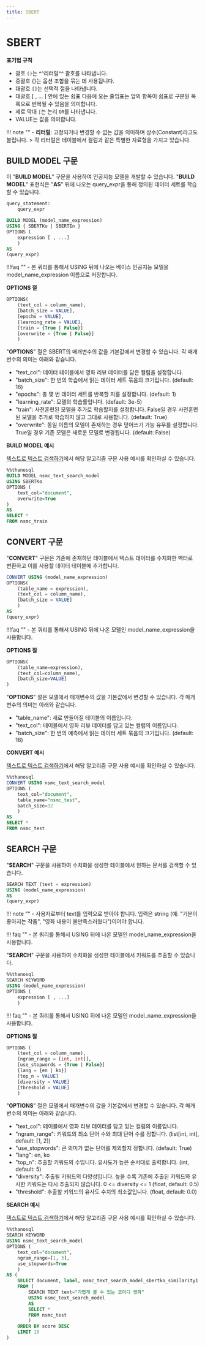 ```yaml
---
title: SBERT
---
```


# __SBERT__

__표기법 규칙__ 

- 괄호 `()`는 ^^리터럴^^ 괄호를 나타냅니다.  
- 중괄호 {}는 옵션 조합을 묶는 데 사용됩니다.  
- 대괄호 `[]`는 선택적 절을 나타냅니다.   
- 대괄호 [ , ... ] 안에 있는 쉼표 다음에 오는 줄임표는 앞의 항목이 쉼표로 구분된 
목록으로 반복될 수 있음을 의미합니다.
- 세로 막대 `|`는 논리 `OR`를 나타냅니다.  
- VALUE는 값을 의미합니다. 

!!! note "" 
    - __리터럴__: 고정되거나 변경할 수 없는 값을 의미하며 상수(Constant)라고도 불립니다. 
    > 각 리터럴은 테이블에서 컬럼과 같은 특별한 자료형을 가지고 있습니다.


## __BUILD MODEL 구문__

이 "__BUILD MODEL__" 구문을 사용하여 인공지능 모델을 개발할 수 있습니다.
"__BUILD MODEL__" 표현식은 "__AS__" 뒤에 나오는 query_expr을 통해 정의된 데이터 세트를 학습할 수 있습니다.

``` sql
query_statement:
    query_expr

BUILD MODEL (model_name_expression)
USING { SBERTKo | SBERTEn }
OPTIONS (
    expression [ , ...]
    )
AS
(query_expr)
```
!!!faq ""
    - 본 쿼리를 통해서 USING 뒤에 나오는 베이스 인공지능 모델을 model_name_expression 이름으로 저장합니다.

__OPTIONS 절__

```sql
OPTIONS(
    (text_col = column_name),
    [batch_size = VALUE],
    [epochs = VALUE],
    [learning_rate = VALUE],
    [train = {True | False}]
    [overwrite = {True | False}]
    )
```

"__OPTIONS__" 절은 SBERT의 매개변수의 값을 기본값에서 변경할 수 있습니다. 각 매개변수의 의미는 아래와 같습니다.

- "text_col": 데이터 테이블에서 영화 리뷰 데이터를 담은 컬럼을 설정합니다.
- "batch_size": 한 번의 학습에서 읽는 데이터 세트 묶음의 크기입니다. (default: 16)
- "epochs": 총 몇 번 데이터 세트를 반복할 지를 설정합니다. (default: 1)
- "learning_rate": 모델의 학습률입니다. (default: 3e-5)
- "train": 사전훈련된 모델을 추가로 학습할지를 설정합니다. False일 경우 사전훈련된 모델을 추가로 학습하지 않고 그대로 사용합니다. (default: True)
- "overwrite": 동일 이름의 모델이 존재하는 경우 덮어쓰기 가능 유무를 설정합니다. True일 경우 기존 모델은 새로운 모델로 변경됩니다. (default: False)

 __BUILD MODEL 예시__

[텍스트로 텍스트 검색하기](/tutorials/thanosql_search/search_text_by_text/)에서 해당 알고리즘 구문 사용 예시를 확인하실 수 있습니다.

```sql
%%thanosql
BUILD MODEL nsmc_text_search_model
USING SBERTKo
OPTIONS (
    text_col="document",
    overwrite=True
)
AS
SELECT *
FROM nsmc_train
```

## __CONVERT 구문__

"__CONVERT__" 구문은 기존에 존재하던 테이블에서 텍스트 데이터를 수치화한 벡터로 변환하고 이를 사용할 데이터 테이블에 추가합니다.

```sql
CONVERT USING (model_name_expression)
OPTIONS(
    (table_name = expression),
    (text_col = column_name),
    [batch_size = VALUE]
    )
AS
(query_expr)
```

!!!faq ""
    - 본 쿼리를 통해서 USING 뒤에 나온 모델인 model_name_expression을 사용합니다.

__OPTIONS 절__

```sql
OPTIONS(
    (table_name=expression),
    (text_col=column_name),
    [batch_size=VALUE]
)
```

"__OPTIONS__" 절은 모델에서 매개변수의 값을 기본값에서 변경할 수 있습니다. 각 매개변수의 의미는 아래와 같습니다.

- "table_name": 새로 만들어질 테이블의 이름입니다.
- "text_col": 테이블에서 영화 리뷰 데이터를 담고 있는 컬럼의 이름입니다.
- "batch_size": 한 번의 예측에서 읽는 데이터 세트 묶음의 크기입니다. (default: 16)


__CONVERT 예시__

[텍스트로 텍스트 검색하기](/tutorials/thanosql_search/search_text_by_text/)에서 해당 알고리즘 구문 사용 예시를 확인하실 수 있습니다.


```sql
%%thanosql
CONVERT USING nsmc_text_search_model
OPTIONS (
    text_col="document",
    table_name="nsmc_test",
    batch_size=32
    )
AS 
SELECT *
FROM nsmc_test
```

## __SEARCH 구문__

"__SEARCH__" 구문을 사용하여 수치화을 생성한 테이블에서 원하는 문서를 검색할 수 있습니다.

``` sql
SEARCH TEXT (text = expression)
USING (model_name_expression)
AS 
(query_expr)
```

!!! note ""
    - 사용자로부터 text를 입력으로 받아야 합니다. 입력은 string (예: "기분이 좋아지는 작품", "영화 내용이 불만족스러웠다")이어야 합니다.

!!! faq ""
    - 본 쿼리를 통해서 USING 뒤에 나온 모델인 model_name_expression을 사용합니다.

"__SEARCH__" 구문을 사용하여 수치화을 생성한 테이블에서 키워드를 추출할 수 있습니다.

``` sql
%%thanosql
SEARCH KEYWORD
USING (model_name_expression)
OPTIONS (
    expression [ , ...]
    )
```

!!! faq ""
    - 본 쿼리를 통해서 USING 뒤에 나온 모델인 model_name_expression을 사용합니다.

__OPTIONS 절__

```sql
OPTIONS (
    (text_col = column_name),
    [ngram_range = [int, int]],
    [use_stopwords = {True | False}]
    [lang = {en | ko}]
    [top_n = VALUE]
    [diversity = VALUE]
    [threshold = VALUE]
    )
```

"__OPTIONS__" 절은 모델에서 매개변수의 값을 기본값에서 변경할 수 있습니다. 각 매개변수의 의미는 아래와 같습니다.

- "text_col": 테이블에서 영화 리뷰 데이터를 담고 있는 컬럼의 이름입니다.
- "ngram_range": 키워드의 최소 단어 수와 최대 단어 수를 정합니다. (list[int, int], default: [1, 2])
- "use_stopwords": 큰 의미가 없는 단어를 제외할지 정합니다. (default: True)
- "lang": en, ko
- "top_n": 추출할 키워드의 수입니다. 유사도가 높은 순서대로 출력합니다. (int, default: 5)
- "diversity": 추출될 키워드의 다양성입니다. 높을 수록 기존에 추출된 키워드와 유사한 키워드는 다시 추출되지 않습니다. 0 <= diversity <= 1 (float, default: 0.5)
- "threshold": 추출할 키워드의 유사도 수치의 최소값입니다. (float, default: 0.0)

__SEARCH 예시__

[텍스트로 텍스트 검색하기](/tutorials/thanosql_search/search_text_by_text/)에서 해당 알고리즘 구문 사용 예시를 확인하실 수 있습니다.

```sql
%%thanosql
SEARCH KEYWORD
USING nsmc_text_search_model
OPTIONS (
    text_col="document",
    ngram_range=[1, 3],
    use_stopwords=True
    )
AS (
    SELECT document, label, nsmc_text_search_model_sbertko_similarity1 as score
    FROM (
        SEARCH TEXT text="가볍게 볼 수 있는 코미디 영화"
        USING nsmc_text_search_model
        AS 
        SELECT * 
        FROM nsmc_test
        )
    ORDER BY score DESC 
    LIMIT 10
)
```